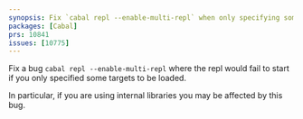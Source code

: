 ```yaml
---
synopsis: Fix `cabal repl --enable-multi-repl` when only specifying some targets from a package.
packages: [Cabal]
prs: 10841
issues: [10775]
---
```


Fix a bug `cabal repl --enable-multi-repl` where the repl would fail to start if you
only specified some targets to be loaded.

In particular, if you are using internal libraries you may be affected by this bug.
